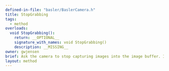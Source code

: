 ```yaml
---
defined-in-file: "basler/BaslerCamera.h"
title: StopGrabbing
tags:
  - method
overloads:
  void StopGrabbing():
    return: __OPTIONAL__
    signature_with_names: void StopGrabbing()
    description: __MISSING__
owner: gwjensen
brief: Ask the camera to stop capturing images into the image buffer. It can be the case that a few more images will be captured before the stop command will be processed.
layout: method
---
```

